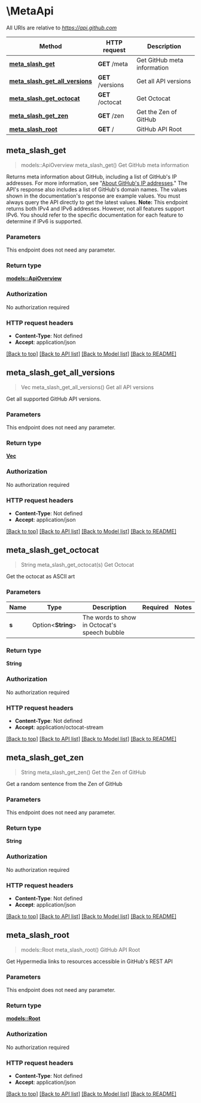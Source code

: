 # \MetaApi

All URIs are relative to *https://api.github.com*

Method | HTTP request | Description
------------- | ------------- | -------------
[**meta_slash_get**](MetaApi.md#meta_slash_get) | **GET** /meta | Get GitHub meta information
[**meta_slash_get_all_versions**](MetaApi.md#meta_slash_get_all_versions) | **GET** /versions | Get all API versions
[**meta_slash_get_octocat**](MetaApi.md#meta_slash_get_octocat) | **GET** /octocat | Get Octocat
[**meta_slash_get_zen**](MetaApi.md#meta_slash_get_zen) | **GET** /zen | Get the Zen of GitHub
[**meta_slash_root**](MetaApi.md#meta_slash_root) | **GET** / | GitHub API Root



## meta_slash_get

> models::ApiOverview meta_slash_get()
Get GitHub meta information

Returns meta information about GitHub, including a list of GitHub's IP addresses. For more information, see \"[About GitHub's IP addresses](https://docs.github.com/articles/about-github-s-ip-addresses/).\"  The API's response also includes a list of GitHub's domain names.  The values shown in the documentation's response are example values. You must always query the API directly to get the latest values.  **Note:** This endpoint returns both IPv4 and IPv6 addresses. However, not all features support IPv6. You should refer to the specific documentation for each feature to determine if IPv6 is supported.

### Parameters

This endpoint does not need any parameter.

### Return type

[**models::ApiOverview**](api-overview.md)

### Authorization

No authorization required

### HTTP request headers

- **Content-Type**: Not defined
- **Accept**: application/json

[[Back to top]](#) [[Back to API list]](../README.md#documentation-for-api-endpoints) [[Back to Model list]](../README.md#documentation-for-models) [[Back to README]](../README.md)


## meta_slash_get_all_versions

> Vec<String> meta_slash_get_all_versions()
Get all API versions

Get all supported GitHub API versions.

### Parameters

This endpoint does not need any parameter.

### Return type

[**Vec<String>**](string.md)

### Authorization

No authorization required

### HTTP request headers

- **Content-Type**: Not defined
- **Accept**: application/json

[[Back to top]](#) [[Back to API list]](../README.md#documentation-for-api-endpoints) [[Back to Model list]](../README.md#documentation-for-models) [[Back to README]](../README.md)


## meta_slash_get_octocat

> String meta_slash_get_octocat(s)
Get Octocat

Get the octocat as ASCII art

### Parameters


Name | Type | Description  | Required | Notes
------------- | ------------- | ------------- | ------------- | -------------
**s** | Option<**String**> | The words to show in Octocat's speech bubble |  |

### Return type

**String**

### Authorization

No authorization required

### HTTP request headers

- **Content-Type**: Not defined
- **Accept**: application/octocat-stream

[[Back to top]](#) [[Back to API list]](../README.md#documentation-for-api-endpoints) [[Back to Model list]](../README.md#documentation-for-models) [[Back to README]](../README.md)


## meta_slash_get_zen

> String meta_slash_get_zen()
Get the Zen of GitHub

Get a random sentence from the Zen of GitHub

### Parameters

This endpoint does not need any parameter.

### Return type

**String**

### Authorization

No authorization required

### HTTP request headers

- **Content-Type**: Not defined
- **Accept**: application/json

[[Back to top]](#) [[Back to API list]](../README.md#documentation-for-api-endpoints) [[Back to Model list]](../README.md#documentation-for-models) [[Back to README]](../README.md)


## meta_slash_root

> models::Root meta_slash_root()
GitHub API Root

Get Hypermedia links to resources accessible in GitHub's REST API

### Parameters

This endpoint does not need any parameter.

### Return type

[**models::Root**](root.md)

### Authorization

No authorization required

### HTTP request headers

- **Content-Type**: Not defined
- **Accept**: application/json

[[Back to top]](#) [[Back to API list]](../README.md#documentation-for-api-endpoints) [[Back to Model list]](../README.md#documentation-for-models) [[Back to README]](../README.md)

